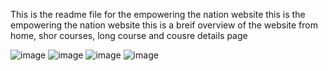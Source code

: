 This is the readme file for the empowering  the nation website 
this is the empowering the nation website  this is a breif overview of the website from home, shor courses, long course and cousre details page 


![image](https://github.com/user-attachments/assets/896f394e-4996-46e8-92d4-1c2a8b73033b)
![image](https://github.com/user-attachments/assets/cb7a9e34-e110-4121-8586-09ea732a6549)
![image](https://github.com/user-attachments/assets/e9eb6856-20ef-47c8-848f-e5ecbbd80055)
![image](https://github.com/user-attachments/assets/82edcaa2-97b2-4128-8ba2-c1d3775da820)
